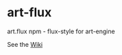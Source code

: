 # art-flux
art.flux npm - flux-style for art-engine

See the [Wiki](https://github.com/imikimi/art-flux/wiki)
